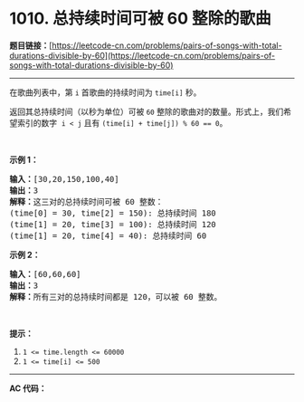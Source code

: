 # 1010. 总持续时间可被 60 整除的歌曲

**题目链接：**[https://leetcode-cn.com/problems/pairs-of-songs-with-total-durations-divisible-by-60](https://leetcode-cn.com/problems/pairs-of-songs-with-total-durations-divisible-by-60)

---

<div class="content__1Y2H">
 <div class="notranslate">
  <p>在歌曲列表中，第 <code>i</code> 首歌曲的持续时间为 <code>time[i]</code> 秒。</p> 
  <p>返回其总持续时间（以秒为单位）可被 <code>60</code> 整除的歌曲对的数量。形式上，我们希望索引的数字&nbsp;&nbsp;<code>i &lt; j</code> 且有&nbsp;<code>(time[i] + time[j]) % 60 == 0</code>。</p> 
  <p>&nbsp;</p> 
  <p><strong>示例 1：</strong></p> 
  <pre class="language-text"><strong>输入：</strong>[30,20,150,100,40]
<strong>输出：</strong>3
<strong>解释：</strong>这三对的总持续时间可被 60 整数：
(time[0] = 30, time[2] = 150): 总持续时间 180
(time[1] = 20, time[3] = 100): 总持续时间 120
(time[1] = 20, time[4] = 40): 总持续时间 60
</pre> 
  <p><strong>示例 2：</strong></p> 
  <pre class="language-text"><strong>输入：</strong>[60,60,60]
<strong>输出：</strong>3
<strong>解释：</strong>所有三对的总持续时间都是 120，可以被 60 整数。
</pre> 
  <p>&nbsp;</p> 
  <p><strong>提示：</strong></p> 
  <ol> 
   <li><code>1 &lt;= time.length &lt;= 60000</code></li> 
   <li><code>1 &lt;= time[i] &lt;= 500</code></li> 
  </ol> 
 </div>
</div>

---

**AC 代码：**

```java

```